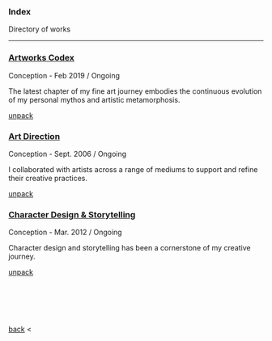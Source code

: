 

<br>
<br>
<br>
<br>

### Index
Directory of works

---

### [Artworks Codex](./artworks-codex.md)

Conception - Feb 2019 / Ongoing

The latest chapter of my fine art journey embodies the continuous evolution of my personal mythos and artistic metamorphosis. 

[unpack](./artworks-codex.md)



### [Art Direction](./art-direction.md)

Conception - Sept. 2006 / Ongoing

I collaborated with artists across a range of mediums to support and refine their creative practices. 

[unpack](./art-direction.md)






### [Character Design & Storytelling](./character-design-&-storytelling.md)

Conception - Mar. 2012 / Ongoing

Character design and storytelling has been a cornerstone of my creative journey. 

[unpack](./character-design-&-storytelling.md)




<br>
<br>
<br>
<br>

[back](./portfolio-introduction) <
